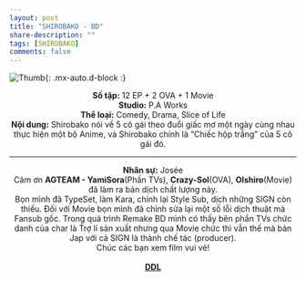 ```yaml
---
layout: post
title: "SHIROBAKO - BD"
share-description: ""
tags: [SHIROBAKO]
comments: false
---
```


![Thumb](https://tpn-team.github.io/assets/img/shirobako_thumb.jpg){: .mx-auto.d-block :}
<center>
<b>Số tập:</b> 12 EP + 2 OVA + 1 Movie <br>
<b>Studio:</b> P.A Works <br>
<b>Thể loại:</b> Comedy, Drama, Slice of Life <br>
<b>Nội dung:</b> Shirobako nói về 5 cô gái theo đuổi giấc mơ một ngày cùng nhau thực hiện một bộ Anime, và Shirobako chính là “Chiếc hộp trắng” của 5 cô gái đó.
 <br>

<hr>

<b>Nhân sự:</b> Josée <br>
Cảm ơn <b>AGTEAM - YamiSora</b>(Phần TVs), <b>Crazy-Sol</b>(OVA), <b>Olshiro</b>(Movie) đã làm ra bản dịch chất lượng này. <br>
Bọn mình đã TypeSet, làm Kara, chỉnh lại Style Sub, dịch những SIGN còn thiếu. Đối với Movie bọn mình đã chỉnh sửa lại một số lỗi dịch thuật mà Fansub gốc. Trong quá trình Remake BD mình có thấy bên phần TVs chức danh của char là Trợ lí sản xuất nhưng qua Movie chức thì vẫn thế mà bản Jap với cả SIGN là thành chế tác (producer).<br>
Chúc các bạn xem film vui vẻ!<br><br>
<b><a href="https://github.com/TPN-Team/TPN-Team-DDL/blob/master/SHIROBAKO.md">DDL</a></b> <br>
</center>
<!-- excerpt-end -->

